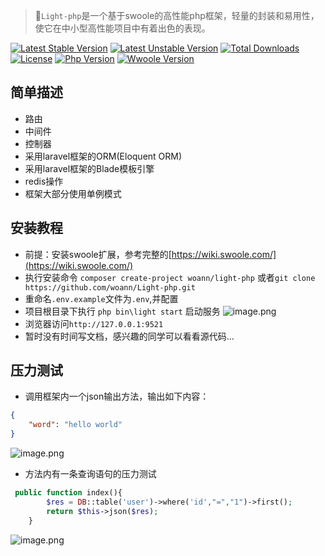 > 🚀`Light-php`是一个基于swoole的高性能php框架，轻量的封装和易用性，使它在中小型高性能项目中有着出色的表现。

[![Latest Stable Version](https://poser.pugx.org/woann/Light-php/v/stable.svg)](https://woann.cn)
[![Latest Unstable Version](https://poser.pugx.org/woann/Light-php/v/unstable.svg)](https://woann.cn)
[![Total Downloads](https://poser.pugx.org/woann/Light-php/downloads.svg)](https://woann.cn)
[![License](https://poser.pugx.org/woann/Light-php/license.svg)](https://github.com/woann/Light-php/blob/master/LICENSE)
[![Php Version](https://img.shields.io/badge/php-%3E=7.2-brightgreen.svg?maxAge=2592000)](https://secure.php.net/)
[![Wwoole Version](https://img.shields.io/badge/swoole-%3E=4.2.9-brightgreen.svg?maxAge=2592000)](https://laravel.com/)

## 简单描述
* 路由
* 中间件
* 控制器
* 采用laravel框架的ORM(Eloquent ORM)
* 采用laravel框架的Blade模板引擎
* redis操作
* 框架大部分使用单例模式
## 安装教程
* 前提：安装swoole扩展，参考完整的[https://wiki.swoole.com/](https://wiki.swoole.com/)
* 执行安装命令 `composer create-project woann/light-php` 或者`git clone https://github.com/woann/Light-php.git` 
* 重命名`.env.example`文件为`.env`,并配置
* 项目根目录下执行 `php bin\light start` 启动服务
![image.png](https://upload-images.jianshu.io/upload_images/9160823-d5a075e73fd5faeb.png?imageMogr2/auto-orient/strip%7CimageView2/2/w/1240)
* 浏览器访问`http://127.0.0.1:9521`
* 暂时没有时间写文档，感兴趣的同学可以看看源代码...

## 压力测试
* 调用框架内一个json输出方法，输出如下内容：
```json
{
    "word": "hello world"
}
```
![image.png](https://upload-images.jianshu.io/upload_images/9160823-3ab2b3c662fb7ba6.png?imageMogr2/auto-orient/strip%7CimageView2/2/w/1240)

* 方法内有一条查询语句的压力测试
```php
 public function index(){
        $res = DB::table('user')->where('id',"=","1")->first();
        return $this->json($res);
    }
```
![image.png](https://upload-images.jianshu.io/upload_images/9160823-d79e85afedbcab85.png?imageMogr2/auto-orient/strip%7CimageView2/2/w/1240)
